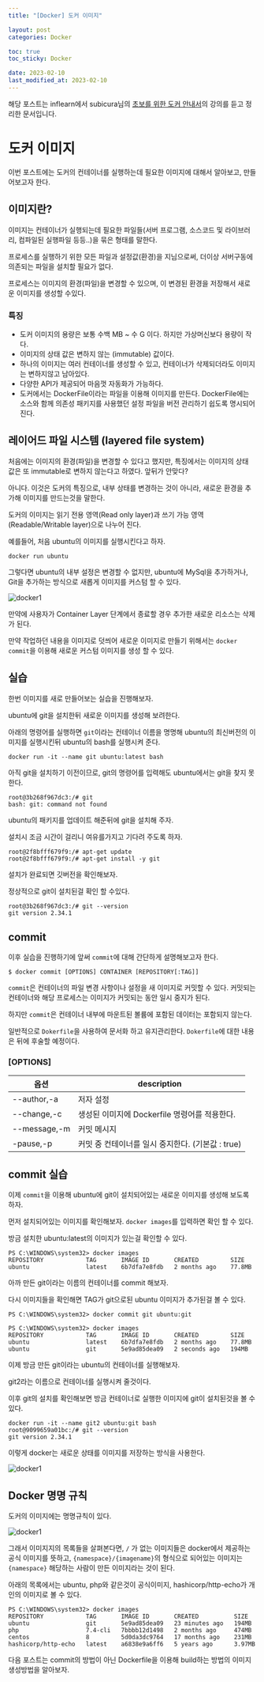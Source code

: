 ```yaml
---
title: "[Docker] 도커 이미지"

layout: post
categories: Docker

toc: true
toc_sticky: Docker

date: 2023-02-10
last_modified_at: 2023-02-10
---
```


해당 포스트는 inflearn에서 subicura님의 [초보를 위한 도커 안내서](https://www.inflearn.com/course/%EB%8F%84%EC%BB%A4-%EC%9E%85%EB%AC%B8/dashboard)의 강의를 듣고 정리한 문서입니다.

# 도커 이미지

이번 포스트에는 도커의 컨테이너를 실행하는데 필요한 이미지에 대해서 알아보고, 만들어보고자 한다.


## 이미지란?

이미지는 컨테이너가 실행되는데 필요한 파일들(서버 프로그램, 소스코드 및 라이브러리, 컴파일된 실행파일 등등..)을 묶은 형태를 말한다.

프로세스를 실행하기 위한 모든 파일과 설정값(환경)을 지님으로써, 더이상 서버구동에 의존되는 파일을 설치할 필요가 없다.

프로세스는 이미지의 환경(파일)을 변경할 수 있으며, 이 변경된 환경을 저장해서 새로운 이미지를 생성할 수있다.

### 특징

- 도커 이미지의 용량은 보통 수백 MB ~ 수 G 이다. 하지만 가상머신보다 용량이 작다.
- 이미지의 상태 값은 변하지 않는 (immutable) 값이다.
- 하나의 이미지는 여러 컨테이너를 생성할 수 있고, 컨테이너가 삭제되더라도 이미지는 변하지않고 남아있다.
- 다양한 API가 제공되어 마음껏 자동화가 가능하다.
- 도커에서는 DockerFile이라는 파일을 이용해 이미지를 만든다. DockerFile에는 소스와 함께 의존성 패키지를 사용했던 설정 파일을 버전 관리하기 쉽도록 명시되어 진다.


## 레이어드 파일 시스템 (layered file system)

처음에는 이미지의 환경(파일)을 변경할 수 있다고 했지만, 특징에서는 이미지의 상태 값은 또 immutable로 변하지 않는다고 하였다. 앞뒤가 안맞다?

아니다. 이것은 도커의 특징으로, 내부 상태를 변경하는 것이 아니라, 새로운 환경을 추가해 이미지를 만드는것을 말한다.

도커의 이미지는 읽기 전용 영역(Read only layer)과 쓰기 가능 영역(Readable/Writable layer)으로 나누어 진다.

예를들어, 처음 ubuntu의 이미지를 실행시킨다고 하자.

```shell
docker run ubuntu
```

그렇다면 ubuntu의 내부 설정은 변경할 수 없지만, ubuntu에 MySql을 추가하거나, Git을 추가하는 방식으로 새롭게 이미지를 커스텀 할 수 있다.

![docker1]({{site.url}}/public/image/2023/2023-02/10-docker001.png)


만약에 사용자가 Container Layer 단계에서 종료할 경우 추가한 새로운 리소스는 삭제가 된다.

만약 작업하던 내용을 이미지로 덧씌어 새로운 이미지로 만들기 위해서는 `docker commit`을 이용해 새로운 커스텀 이미지를 생성 할 수 있다.


## 실습

한번 이미지를 새로 만들어보는 실습을 진행해보자.

ubuntu에 git을 설치한뒤 새로운 이미지를 생성해 보려한다.

아래의 명령어를 실행하면 `git`이라는 컨테이너 이름을 명명해 ubuntu의 최신버전의 이미지를 실행시킨뒤 ubuntu의 bash를 실행시켜 준다.


```shell
docker run -it --name git ubuntu:latest bash
```

아직 git을 설치하기 이전이므로, git의 명령어를 입력해도 ubuntu에서는 git을 찾지 못한다.

```shell
root@3b268f967dc3:/# git
bash: git: command not found
```


ubuntu의 패키지를 업데이트 해준뒤에 git을 설치해 주자.

설치시 조금 시간이 걸리니 여유를가지고 기다려 주도록 하자.

```shell
root@2f8bfff679f9:/# apt-get update
root@2f8bfff679f9:/# apt-get install -y git
```

설치가 완료되면 깃버전을 확인해보자.

정상적으로 git이 설치된걸 확인 할 수있다.

```shell
root@3b268f967dc3:/# git --version
git version 2.34.1
```

## commit

이후 실습을 진행하기에 앞써 `commit`에 대해 간단하게 설명해보고자 한다.

```shell
$ docker commit [OPTIONS] CONTAINER [REPOSITORY[:TAG]]
```

`commit`은 컨테이너의 파일 변경 사항이나 설정을 새 이미지로 커밋할 수 있다. 커밋되는 컨테이너와 해당 프로세스는 이미지가 커밋되는 동안 일시 중지가 된다.

하지만 `commit`은 컨테이너 내부에 마운트된 볼륨에 포함된 데이터는 포함되지 않는다.

일반적으로 `Dokerfile`을 사용하여 문서화 하고 유지관리한다. `Dokerfile`에 대한 내용은 뒤에 후술할 예정이다.


### [OPTIONS]

| 옵션          | description                      |
|-------------|----------------------------------|
| --author,-a  | 저자 설정                            |
| --change,-c  | 생성된 이미지에 Dockerfile 명령어를 적용한다.   |
| --message,-m  | 커밋 메시지                           |
| -pause,-p  | 커밋 중 컨테이너를 일시 중지한다. (기본값 : true) |


## commit 실습

이제 `commit`을 이용해 ubuntu에 git이 설치되어있는 새로운 이미지를 생성해 보도록 하자.

먼저 설치되어있는 이미지를 확인해보자. `docker images`를 입력하면 확인 할 수 있다.

방금 설치한 ubuntu:latest의 이미지가 있는걸 확인할 수 있다.

```shell
PS C:\WINDOWS\system32> docker images
REPOSITORY            TAG       IMAGE ID       CREATED         SIZE
ubuntu                latest    6b7dfa7e8fdb   2 months ago    77.8MB
```

아까 만든 git이라는 이름의 컨테이너를 commit 해보자.

다시 이미지들을 확인해면 TAG가 git으로된 ubuntu 이미지가 추가된걸 볼 수 있다.

```shell
PS C:\WINDOWS\system32> docker commit git ubuntu:git

PS C:\WINDOWS\system32> docker images
REPOSITORY            TAG       IMAGE ID       CREATED         SIZE
ubuntu                latest    6b7dfa7e8fdb   2 months ago    77.8MB
ubuntu                git       5e9ad85dea09   2 seconds ago   194MB
```

이제 방금 만든 git이라는 ubuntu의 컨테이너를 실행해보자.

git2라는 이름으로 컨테이너를 실행시켜 줄것이다.

이후 git의 설치를 확인해보면 방금 컨테이너로 실행한 이미지에 git이 설치된것을 볼 수 있다.

```shell
docker run -it --name git2 ubuntu:git bash
root@9099659a01bc:/# git --version
git version 2.34.1
```


이렇게 docker는 새로운 상태를 이미지를 저장하는 방식을 사용한다.

![docker1]({{site.url}}/public/image/2023/2023-02/11-docker001.png)


## Docker 명명 규칙

도커의 이미지에는 명명규칙이 있다.

![docker1]({{site.url}}/public/image/2023/2023-02/11-docker002.png)


그래서 이미지지의 목록들을 살펴본다면, `/` 가 없는 이미지들은 docker에서 제공하는 공식 이미지를 뜻하고, `{namespace}/{imagename}`의 형식으로 되어있는 이미지는 `{namespace}` 해당하는 사람이 만든 이미지라는 것이 된다.

아래의 목록에서는 ubuntu, php와 같은것이 공식이미지, hashicorp/http-echo가 개인의 이미지로 볼 수 있다.

```shell
PS C:\WINDOWS\system32> docker images
REPOSITORY            TAG       IMAGE ID       CREATED          SIZE
ubuntu                git       5e9ad85dea09   23 minutes ago   194MB
php                   7.4-cli   7bbbb12d1498   2 months ago     474MB
centos                8         5d0da3dc9764   17 months ago    231MB
hashicorp/http-echo   latest    a6838e9a6ff6   5 years ago      3.97MB
```

다음 포스트는 commit의 방법이 아닌 Dockerfile을 이용해 build하는 방법의 이미지 생성방법을 알아보자.
